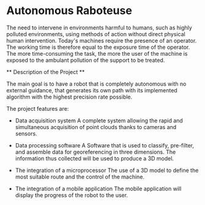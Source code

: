 # Autonomous Raboteuse 

The need to intervene in environments harmful to humans, such as highly polluted environments, using methods of action without direct physical human intervention. 
Today's machines require the presence of an operator. The working time is therefore equal to the exposure time of the operator. The more time-consuming the task, the more the user of the machine is exposed to the ambulant pollution of the support to be treated. 

** Description of the Project **

The main goal is to have a robot that is completely autonomous with no external guidance, that generates its own path with its implemented algorithm with the highest precision rate possible. 

The project features are: 

- Data acquisition system 
A complete system allowing the rapid and simultaneous acquisition of point clouds thanks to cameras and sensors. 

- Data processing software 
A Software that is used to classify, pre-filter, and assemble data for georeferencing in three dimensions. The information thus collected will be used to produce a 3D model. 

- The integration of a microprocessor 
The use of a 3D model to define the most suitable route and the control of the machine. 

- The integration of a mobile application
The mobile application will display the progress of the robot to the user.
